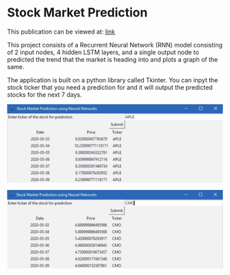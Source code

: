 # Stock Market Prediction

This publication can be viewed at: [link](https://ijcrt.org/papers/IJCRT2006388.pdf)

This project consists of a Recurrent Neural Network (RNN) model consisting of 2 input nodes, 4 hidden LSTM layers, and a single output node to predicted the trend that the market is heading into and plots a graph of the same.

The application is built on a python library called Tkinter. You can inpyt the stock ticker that you need a prediction for and it will output the predicted stocks for the next 7 days.

![Alt text](/__pycache__/1.jpg "APLE")

![Alt text](/__pycache__/2.jpg "CMO")
